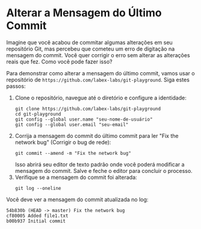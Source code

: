 # Alterar a Mensagem do Último Commit

Imagine que você acabou de commitar algumas alterações em seu repositório Git, mas percebeu que cometeu um erro de digitação na mensagem do commit. Você quer corrigir o erro sem alterar as alterações reais que fez. Como você pode fazer isso?

Para demonstrar como alterar a mensagem do último commit, vamos usar o repositório de `https://github.com/labex-labs/git-playground`. Siga estes passos:

1. Clone o repositório, navegue até o diretório e configure a identidade:
   ```
   git clone https://github.com/labex-labs/git-playground
   cd git-playground
   git config --global user.name "seu-nome-de-usuário"
   git config --global user.email "seu-email"
   ```
2. Corrija a mensagem do commit do último commit para ler "Fix the network bug" (Corrigir o bug de rede):
   ```
   git commit --amend -m "Fix the network bug"
   ```
   Isso abrirá seu editor de texto padrão onde você poderá modificar a mensagem do commit. Salve e feche o editor para concluir o processo.
3. Verifique se a mensagem do commit foi alterada:
   ```
   git log --oneline
   ```

Você deve ver a mensagem do commit atualizada no log:

```
54b830b (HEAD -> master) Fix the network bug
cf80005 Added file1.txt
b00b937 Initial commit
```
